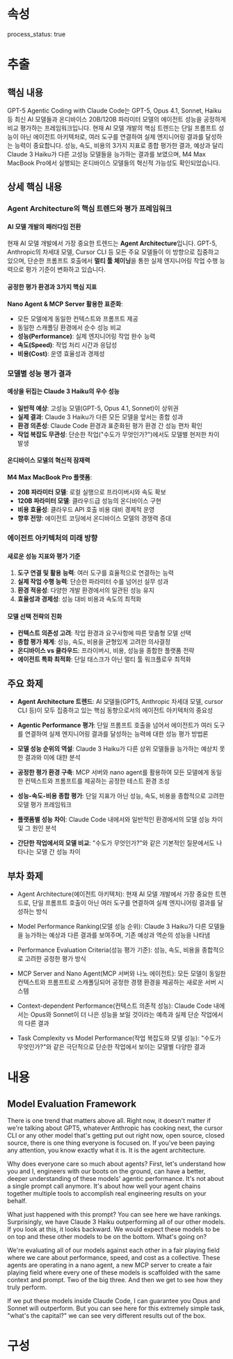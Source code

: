 # 속성
process_status: true

# 추출

## 핵심 내용
GPT-5 Agentic Coding with Claude Code는 GPT-5, Opus 4.1, Sonnet, Haiku 등 최신 AI 모델들과 온디바이스 20B/120B 파라미터 모델의 에이전트 성능을 공정하게 비교 평가하는 프레임워크입니다. 현재 AI 모델 개발의 핵심 트렌드는 단일 프롬프트 성능이 아닌 에이전트 아키텍처로, 여러 도구를 연결하여 실제 엔지니어링 결과를 달성하는 능력이 중요합니다. 성능, 속도, 비용의 3가지 지표로 종합 평가한 결과, 예상과 달리 Claude 3 Haiku가 다른 고성능 모델들을 능가하는 결과를 보였으며, M4 Max MacBook Pro에서 실행되는 온디바이스 모델들의 혁신적 가능성도 확인되었습니다.

## 상세 핵심 내용
### Agent Architecture의 핵심 트렌드와 평가 프레임워크

#### AI 모델 개발의 패러다임 전환
현재 AI 모델 개발에서 가장 중요한 트렌드는 **Agent Architecture**입니다. GPT-5, Anthropic의 차세대 모델, Cursor CLI 등 모든 주요 모델들이 이 방향으로 집중하고 있으며, 단순한 프롬프트 호출에서 **멀티 툴 체이닝**을 통한 실제 엔지니어링 작업 수행 능력으로 평가 기준이 변화하고 있습니다.

#### 공정한 평가 환경과 3가지 핵심 지표
**Nano Agent & MCP Server 활용한 표준화**:
- 모든 모델에게 동일한 컨텍스트와 프롬프트 제공
- 동일한 스캐폴딩 환경에서 순수 성능 비교
- **성능(Performance)**: 실제 엔지니어링 작업 완수 능력
- **속도(Speed)**: 작업 처리 시간과 응답성
- **비용(Cost)**: 운영 효율성과 경제성

### 모델별 성능 평가 결과

#### 예상을 뒤집는 Claude 3 Haiku의 우수 성능
- **일반적 예상**: 고성능 모델(GPT-5, Opus 4.1, Sonnet)이 상위권
- **실제 결과**: Claude 3 Haiku가 다른 모든 모델을 앞서는 종합 성과
- **환경 의존성**: Claude Code 환경과 표준화된 평가 환경 간 성능 편차 확인
- **작업 복잡도 무관성**: 단순한 작업("수도가 무엇인가?")에서도 모델별 현저한 차이 발생

#### 온디바이스 모델의 혁신적 잠재력
**M4 Max MacBook Pro 플랫폼**:
- **20B 파라미터 모델**: 로컬 실행으로 프라이버시와 속도 확보
- **120B 파라미터 모델**: 클라우드급 성능의 온디바이스 구현
- **비용 효율성**: 클라우드 API 호출 비용 대비 경제적 운영
- **향후 전망**: 에이전트 코딩에서 온디바이스 모델의 경쟁력 증대

### 에이전트 아키텍처의 미래 방향

#### 새로운 성능 지표와 평가 기준
1. **도구 연결 및 활용 능력**: 여러 도구를 효율적으로 연결하는 능력
2. **실제 작업 수행 능력**: 단순한 파라미터 수를 넘어선 실무 성과
3. **환경 적응성**: 다양한 개발 환경에서의 일관된 성능 유지
4. **효율성과 경제성**: 성능 대비 비용과 속도의 최적화

#### 모델 선택 전략의 진화
- **컨텍스트 의존성 고려**: 작업 환경과 요구사항에 따른 맞춤형 모델 선택
- **종합 평가 체계**: 성능, 속도, 비용을 균형있게 고려한 의사결정
- **온디바이스 vs 클라우드**: 프라이버시, 비용, 성능을 종합한 플랫폼 전략
- **에이전트 특화 최적화**: 단일 태스크가 아닌 멀티 툴 워크플로우 최적화

## 주요 화제
- **Agent Architecture 트렌드**: AI 모델들(GPT5, Anthropic 차세대 모델, cursor CLI 등)이 모두 집중하고 있는 핵심 동향으로서의 에이전트 아키텍처의 중요성

- **Agentic Performance 평가**: 단일 프롬프트 호출을 넘어서 에이전트가 여러 도구를 연결하여 실제 엔지니어링 결과를 달성하는 능력에 대한 성능 평가 방법론

- **모델 성능 순위의 역설**: Claude 3 Haiku가 다른 상위 모델들을 능가하는 예상치 못한 결과와 이에 대한 분석

- **공정한 평가 환경 구축**: MCP 서버와 nano agent를 활용하여 모든 모델에게 동일한 컨텍스트와 프롬프트를 제공하는 공정한 테스트 환경 조성

- **성능-속도-비용 종합 평가**: 단일 지표가 아닌 성능, 속도, 비용을 종합적으로 고려한 모델 평가 프레임워크

- **플랫폼별 성능 차이**: Claude Code 내에서와 일반적인 환경에서의 모델 성능 차이 및 그 원인 분석

- **간단한 작업에서의 모델 비교**: "수도가 무엇인가?"와 같은 기본적인 질문에서도 나타나는 모델 간 성능 차이

## 부차 화제
- Agent Architecture(에이전트 아키텍처): 현재 AI 모델 개발에서 가장 중요한 트렌드로, 단일 프롬프트 호출이 아닌 여러 도구를 연결하여 실제 엔지니어링 결과를 달성하는 방식

- Model Performance Ranking(모델 성능 순위): Claude 3 Haiku가 다른 모델들을 능가하는 예상과 다른 결과를 보여주며, 기존 예상과 역순의 성능을 나타냄

- Performance Evaluation Criteria(성능 평가 기준): 성능, 속도, 비용을 종합적으로 고려한 공정한 평가 방식

- MCP Server and Nano Agent(MCP 서버와 나노 에이전트): 모든 모델이 동일한 컨텍스트와 프롬프트로 스캐폴딩되어 공정한 경쟁 환경을 제공하는 새로운 서버 시스템

- Context-dependent Performance(컨텍스트 의존적 성능): Claude Code 내에서는 Opus와 Sonnet이 더 나은 성능을 보일 것이라는 예측과 실제 단순 작업에서의 다른 결과

- Task Complexity vs Model Performance(작업 복잡도와 모델 성능): "수도가 무엇인가?"와 같은 극단적으로 단순한 작업에서 보이는 모델별 다양한 결과

# 내용
## Model Evaluation Framework

There is one trend that matters above all. Right now, it doesn't matter if we're talking about GPT5, whatever Anthropic has cooking next, the cursor CLI or any other model that's getting put out right now, open source, closed source, there is one thing everyone is focused on. If you've been paying any attention, you know exactly what it is. It is the agent architecture.

Why does everyone care so much about agents? First, let's understand how you and I, engineers with our boots on the ground, can have a better, deeper understanding of these models' agentic performance. It's not about a single prompt call anymore. It's about how well your agent chains together multiple tools to accomplish real engineering results on your behalf.

What just happened with this prompt? You can see here we have rankings. Surprisingly, we have Claude 3 Haiku outperforming all of our other models. If you look at this, it looks backward. We would expect these models to be on top and these other models to be on the bottom. What's going on?

We're evaluating all of our models against each other in a fair playing field where we care about performance, speed, and cost as a collective. These agents are operating in a nano agent, a new MCP server to create a fair playing field where every one of these models is scaffolded with the same context and prompt. Two of the big three. And then we get to see how they truly perform.

If we put these models inside Claude Code, I can guarantee you Opus and Sonnet will outperform. But you can see here for this extremely simple task, "what's the capital?" we can see very different results out of the box.

# 구성
